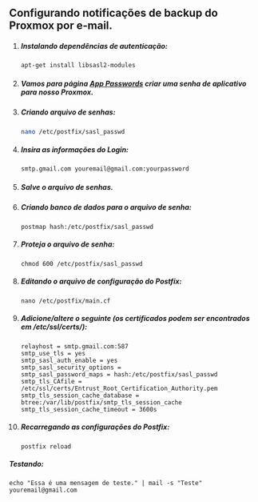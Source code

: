 ## Configurando notificações de backup do Proxmox por e-mail.

1. ##### Instalando dependências de autenticação:

   ```bash
   apt-get install libsasl2-modules
   ```

2. ##### Vamos para página [App Passwords](https://security.google.com/settings/security/apppasswords) criar uma senha de aplicativo para nosso Proxmox.

3. ##### Criando arquivo de senhas:

   ```bash
   nano /etc/postfix/sasl_passwd
   ```

4. ##### Insira as informações do Login:

   ```bash
   smtp.gmail.com youremail@gmail.com:yourpassword
   ```

5. ##### Salve o arquivo de senhas.

6. ##### Criando banco de dados para o arquivo de senha:

   ```
   postmap hash:/etc/postfix/sasl_passwd
   ```

7. ##### Proteja o arquivo de senha:

   ```
   chmod 600 /etc/postfix/sasl_passwd
   ```

8. ##### Editando o arquivo de configuração do Postfix:

   ```
   nano /etc/postfix/main.cf
   ```

9. ##### Adicione/altere o seguinte (os certificados podem ser encontrados em /etc/ssl/certs/):

   ```
   relayhost = smtp.gmail.com:587
   smtp_use_tls = yes
   smtp_sasl_auth_enable = yes
   smtp_sasl_security_options =
   smtp_sasl_password_maps = hash:/etc/postfix/sasl_passwd
   smtp_tls_CAfile = /etc/ssl/certs/Entrust_Root_Certification_Authority.pem
   smtp_tls_session_cache_database = btree:/var/lib/postfix/smtp_tls_session_cache
   smtp_tls_session_cache_timeout = 3600s
   ```

10. ##### Recarregando as configurações do Postfix:

    ```
    postfix reload
    ```

##### Testando:

```
echo "Essa é uma mensagem de teste." | mail -s "Teste" youremail@gmail.com
```

